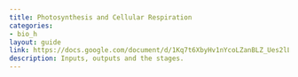 ```yaml
---
title: Photosynthesis and Cellular Respiration
categories:
- bio_h
layout: guide
link: https://docs.google.com/document/d/1Kq7t6XbyHv1nYcoLZanBLZ_Ues2lLdTP4p0VrWTp4eM/
description: Inputs, outputs and the stages.
---
```


